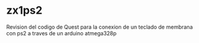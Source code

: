 # zx1ps2
Revision del codigo de Quest para la conexion de un teclado de membrana con ps2 a traves de un arduino atmega328p
